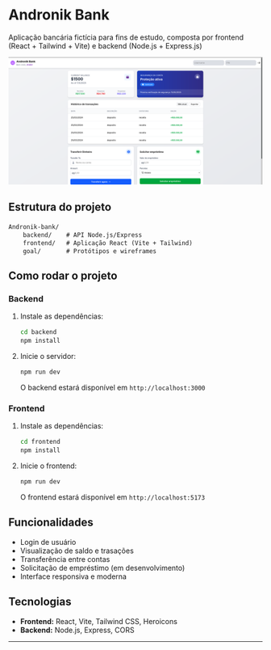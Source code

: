 # Andronik Bank

Aplicação bancária fictícia para fins de estudo, composta por frontend (React + Tailwind + Vite) e backend (Node.js + Express.js)

![UI Andronik Bank](docs/ui-andronik-bank.png)

## Estrutura do projeto

```
Andronik-bank/
    backend/    # API Node.js/Express
    frontend/   # Aplicação React (Vite + Tailwind)
    goal/       # Protótipos e wireframes
```

## Como rodar o projeto

### Backend

1. Instale as dependências:
   ```sh
   cd backend
   npm install
   ```
2. Inicie o servidor:
   ```sh
   npm run dev
   ```
   O backend estará disponível em `http://localhost:3000`

### Frontend

1. Instale as dependências:
   ```sh
   cd frontend
   npm install
   ```
2. Inicie o frontend:
   ```sh
   npm run dev
   ```
   O frontend estará disponível em `http://localhost:5173`

## Funcionalidades

- Login de usuário
- Visualização de saldo e trasações
- Transferência entre contas
- Solicitação de empréstimo (em desenvolvimento)
- Interface responsiva e moderna

## Tecnologias

- **Frontend:** React, Vite, Tailwind CSS, Heroicons
- **Backend:** Node.js, Express, CORS

---
